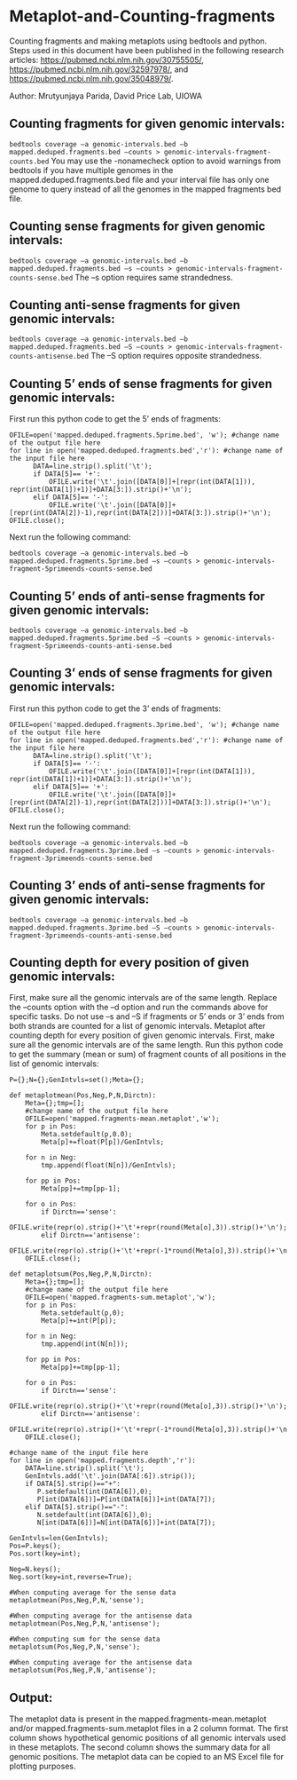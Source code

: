 # Metaplot-and-Counting-fragments
Counting fragments and making metaplots using bedtools and python. Steps used in this document have been published in the following research articles:
https://pubmed.ncbi.nlm.nih.gov/30755505/,
https://pubmed.ncbi.nlm.nih.gov/32597978/, 
and https://pubmed.ncbi.nlm.nih.gov/35048979/.

Author: Mrutyunjaya Parida, David Price Lab, UIOWA

## Counting fragments for given genomic intervals:

```bedtools coverage –a genomic-intervals.bed –b mapped.deduped.fragments.bed –counts > genomic-intervals-fragment-counts.bed```
You may use the -nonamecheck option to avoid warnings from bedtools if you have multiple genomes in the mapped.deduped.fragments.bed file and your interval file has only one genome to query instead of all the genomes in the mapped fragments bed file.

## Counting sense fragments for given genomic intervals:

```bedtools coverage –a genomic-intervals.bed –b mapped.deduped.fragments.bed –s –counts > genomic-intervals-fragment-counts-sense.bed```
The –s option requires same strandedness.

## Counting anti-sense fragments for given genomic intervals:

```bedtools coverage –a genomic-intervals.bed –b mapped.deduped.fragments.bed –S –counts > genomic-intervals-fragment-counts-antisense.bed```
The –S option requires opposite strandedness.

## Counting 5’ ends of sense fragments for given genomic intervals:

First run this python code to get the 5’ ends of fragments: 
```
OFILE=open('mapped.deduped.fragments.5prime.bed', 'w'); #change name of the output file here
for line in open('mapped.deduped.fragments.bed','r'): #change name of the input file here
      DATA=line.strip().split('\t');
      if DATA[5]== '+':
          OFILE.write('\t'.join([DATA[0]]+[repr(int(DATA[1])), repr(int(DATA[1])+1)]+DATA[3:]).strip()+'\n');
      elif DATA[5]== '-':
          OFILE.write('\t'.join([DATA[0]]+[repr(int(DATA[2])-1),repr(int(DATA[2]))]+DATA[3:]).strip()+'\n');
OFILE.close();
```
Next run the following command:

```bedtools coverage –a genomic-intervals.bed –b mapped.deduped.fragments.5prime.bed –s –counts > genomic-intervals-fragment-5primeends-counts-sense.bed```

## Counting 5’ ends of anti-sense fragments for given genomic intervals:

```bedtools coverage –a genomic-intervals.bed –b mapped.deduped.fragments.5prime.bed –S –counts > genomic-intervals-fragment-5primeends-counts-anti-sense.bed```

## Counting 3’ ends of sense fragments for given genomic intervals:

First run this python code to get the 3’ ends of fragments: 
```
OFILE=open('mapped.deduped.fragments.3prime.bed', 'w'); #change name of the output file here
for line in open('mapped.deduped.fragments.bed','r'): #change name of the input file here
      DATA=line.strip().split('\t');
      if DATA[5]== '-':
          OFILE.write('\t'.join([DATA[0]]+[repr(int(DATA[1])), repr(int(DATA[1])+1)]+DATA[3:]).strip()+'\n');
      elif DATA[5]== '+':
          OFILE.write('\t'.join([DATA[0]]+[repr(int(DATA[2])-1),repr(int(DATA[2]))]+DATA[3:]).strip()+'\n');
OFILE.close();
```
Next run the following command:

```bedtools coverage –a genomic-intervals.bed –b mapped.deduped.fragments.3prime.bed –s –counts > genomic-intervals-fragment-3primeends-counts-sense.bed```

## Counting 3’ ends of anti-sense fragments for given genomic intervals:

```bedtools coverage –a genomic-intervals.bed –b mapped.deduped.fragments.3prime.bed –S –counts > genomic-intervals-fragment-3primeends-counts-anti-sense.bed```

## Counting depth for every position of given genomic intervals:

First, make sure all the genomic intervals are of the same length.
Replace the –counts option with the –d option and run the commands above for specific tasks. Do not use –s and –S if fragments or 5’ ends or 3’ ends from both strands are counted for a list of genomic intervals.
Metaplot after counting depth for every position of given genomic intervals.
First, make sure all the genomic intervals are of the same length.
Run this python code to get the summary (mean or sum) of fragment counts of all positions in the list of genomic intervals:
```
P={};N={};GenIntvls=set();Meta={};

def metaplotmean(Pos,Neg,P,N,Dirctn):
    Meta={};tmp=[];
    #change name of the output file here
    OFILE=open('mapped.fragments-mean.metaplot','w');
    for p in Pos:
        Meta.setdefault(p,0.0);
        Meta[p]+=float(P[p])/GenIntvls;

    for n in Neg:
        tmp.append(float(N[n])/GenIntvls);

    for pp in Pos:
        Meta[pp]+=tmp[pp-1];

    for o in Pos:
        if Dirctn=='sense':
            OFILE.write(repr(o).strip()+'\t'+repr(round(Meta[o],3)).strip()+'\n');
        elif Dirctn=='antisense':
            OFILE.write(repr(o).strip()+'\t'+repr(-1*round(Meta[o],3)).strip()+'\n');
    OFILE.close();

def metaplotsum(Pos,Neg,P,N,Dirctn):
    Meta={};tmp=[];
    #change name of the output file here
    OFILE=open('mapped.fragments-sum.metaplot','w');
    for p in Pos:
        Meta.setdefault(p,0);
        Meta[p]+=int(P[p]);

    for n in Neg:
        tmp.append(int(N[n]));

    for pp in Pos:
        Meta[pp]+=tmp[pp-1];

    for o in Pos:
        if Dirctn=='sense':
            OFILE.write(repr(o).strip()+'\t'+repr(round(Meta[o],3)).strip()+'\n');
        elif Dirctn=='antisense':
            OFILE.write(repr(o).strip()+'\t'+repr(-1*round(Meta[o],3)).strip()+'\n');
    OFILE.close();
    
#change name of the input file here
for line in open('mapped.fragments.depth','r'):
    DATA=line.strip().split('\t');
    GenIntvls.add('\t'.join(DATA[:6]).strip());
    if DATA[5].strip()=="+":
       P.setdefault(int(DATA[6]),0);
       P[int(DATA[6])]=P[int(DATA[6])]+int(DATA[7]);
    elif DATA[5].strip()=="-":
       N.setdefault(int(DATA[6]),0);
       N[int(DATA[6])]=N[int(DATA[6])]+int(DATA[7]);

GenIntvls=len(GenIntvls);
Pos=P.keys();
Pos.sort(key=int);

Neg=N.keys();
Neg.sort(key=int,reverse=True);

#When computing average for the sense data
metaplotmean(Pos,Neg,P,N,'sense');

#When computing average for the antisense data
metaplotmean(Pos,Neg,P,N,'antisense');

#When computing sum for the sense data
metaplotsum(Pos,Neg,P,N,'sense');

#When computing average for the antisense data
metaplotsum(Pos,Neg,P,N,'antisense');
```
## Output:
The metaplot data is present in the mapped.fragments-mean.metaplot and/or mapped.fragments-sum.metaplot files in a 2 column format. The first column shows hypothetical genomic positions of all genomic intervals used in these metaplots. The second column shows the summary data for all genomic positions. The metaplot data can be copied to an MS Excel file for plotting purposes.
